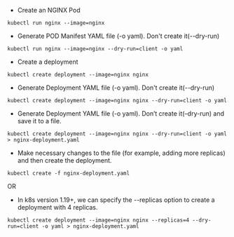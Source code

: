 - Create an NGINX Pod
```
kubectl run nginx --image=nginx
```
- Generate POD Manifest YAML file (-o yaml). Don't create it(--dry-run)
```
kubectl run nginx --image=nginx --dry-run=client -o yaml
```
- Create a deployment
```
kubectl create deployment --image=nginx nginx
```
- Generate Deployment YAML file (-o yaml). Don't create it(--dry-run)
```
kubectl create deployment --image=nginx nginx --dry-run=client -o yaml
```
- Generate Deployment YAML file (-o yaml). Don’t create it(–dry-run) and save it to a file.
```
kubectl create deployment --image=nginx nginx --dry-run=client -o yaml > nginx-deployment.yaml
```
- Make necessary changes to the file (for example, adding more replicas) and then create the deployment.
```
kubectl create -f nginx-deployment.yaml
```


OR

- In k8s version 1.19+, we can specify the --replicas option to create a deployment with 4 replicas.
```
kubectl create deployment --image=nginx nginx --replicas=4 --dry-run=client -o yaml > nginx-deployment.yaml
```
